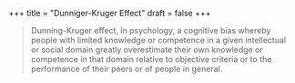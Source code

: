 +++
title = "Dunniger-Kruger Effect"
draft = false
+++

> Dunning-Kruger effect, in psychology, a cognitive bias whereby people with limited knowledge or competence in a given intellectual or social domain greatly overestimate their own knowledge or competence in that domain relative to objective criteria or to the performance of their peers or of people in general.